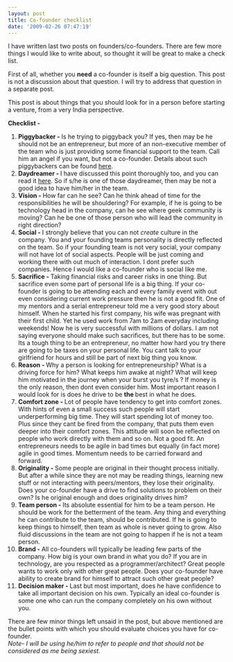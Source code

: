 ```yaml
---
layout: post
title: Co-founder checklist
date: '2009-02-26 07:47:19'
---
```


<p>I have written last two posts on founders/co-founders. There are few more things I would like to write about, so thought it will be great to make a check list.

First of all, whether you <strong>need</strong> a co-founder is itself a big question. This post is not a discussion about that question. I will try to address that question in a separate post.

This post is about things that you should look for in a person before starting a venture, from a very India perspective.

<strong>Checklist -</strong> 
</p><ol><li><strong>Piggybacker - </strong>Is he trying to piggyback you? If yes, then may be he should not be an entrepreneur, but more of an non-executive member of the team who is just providing some financial support to the team. Call him an angel if you want, but not a co-founder. Details about such piggybackers can be found <a href="http://sushrutbidwai.com/2009/02/beware-of-piggybackers/">here</a>.</li>
	<li><strong>Daydreamer - </strong>I have discussed this point thoroughly too, and you can read it <a href="http://sushrutbidwai.com/2009/02/daydreaming/">here</a>. So if s/he is one of those daydreamer, then may be not a good idea to have him/her in the team.</li>
	<li><strong>Vision - </strong>How far can he see? Can he think ahead of time for the responsibilities he will be shouldering? For example, if he is going to be technology head in the company, can he see where geek community is moving? Can he be one of those person who will lead the community in right direction? </li>
	<li><strong>Social - </strong>I strongly believe that you can not <em>create </em>culture in the company. You and your founding teams personality is directly reflected on the team. So if your founding team is not very social, your company will not have lot of social aspects. People will be just coming and working there with out much of interaction. I dont prefer such companies. Hence I would like a co-founder who is social like me.</li>
	<li><strong>Sacrifice - </strong>Taking financial risks and career risks in one thing. But sacrifice even some part of personal life is a big thing. If your co-founder is going to be attending each and every family event with out even considering current work pressure then he is not a good fit. One of my mentors and a serial entrepreneur told me a very good story about himself. When he started his first company, his wife was pregnant with their first child. Yet he used work from 7am to 2am everyday including weekends! Now he is very successful with millions of dollars. I am not saying everyone should make such sacrifices, but there has to be some. Its a tough thing to be an entrepreneur, no matter how hard you try there are going to be taxes on your personal life. You cant talk to your girlfriend for hours and still be part of next big thing you know.</li>
	<li><strong>Reason - </strong>Why a person is looking for entrepreneurship? What is a driving force for him? What keeps him awake at night? What will keep him motivated in the journey when your burst you tyre/s ? If money is the only reason, then dont even consider him. Most important reason I would look for is does he drive to be <strong>the </strong>best in what he does.</li>
	<li><strong>Comfort zone - </strong>Lot of people have tendency to get into comfort zones. With hints of even a small success such people will start underperforming big time. They will start spending lot of money too. Plus since they cant be fired from the company, that puts them even deeper into their comfort zones. This attitude will soon be reflected on people who work directly with them and so on. Not a good fit. An entrepreneurs needs to be agile in bad times but equally (in fact more) agile in good times. Momentum needs to be carried forward and forward.</li>
	<li><strong>Originality - </strong>Some people are original in their thought process initially. But after a while since they are not may be reading things, learning new stuff or not interacting with peers/mentors, they lose their originality. Does your co-founder have a drive to find solutions to problem on their own? Is he original enough and does originality drives him? </li>
	<li><strong>Team person - </strong>Its absolute essential for him to be a team person. He should be work for the betterment of the team. Any thing and everything he can contribute to the team, should be contributed. If he is going to keep things to himself, then team as whole is never going to grow. Also fluid discussions in the team are not going to happen if he is not a team person.</li>
	<li><strong>Brand - </strong>All co-founders will typically be leading few parts of the company. How big is your own brand in what you do? If you are in technology, are you respected as a programmer/architect? Great people wants to work only with other great people. Does your co-founder have ability to create brand for himself to attract such other great people?</li>
	<li><strong>Decision maker - </strong>Last but most important, does he have confidence to take all important decision on his own. Typically an ideal co-founder is some one who can run the company completely on his own without you. </li>
</ol><div>There are few minor things left unsaid in the post, but above mentioned are the bullet points with which you should evaluate choices you have for co-founder.</div>
<div><em>Note- I will be using he/him to refer to people and that should not be considered as me being sexiest.</em></div>
